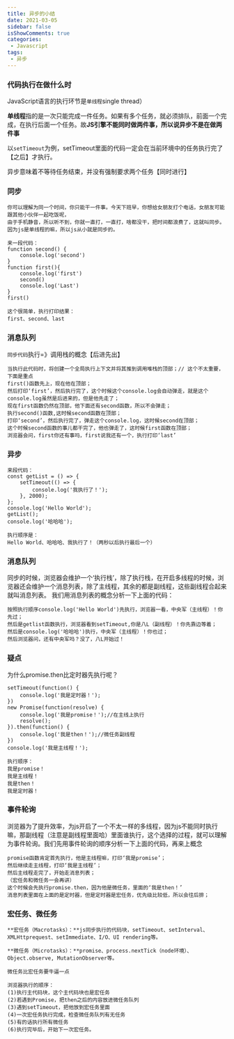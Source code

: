 ```yaml
---
title: 异步的小结
date: 2021-03-05
sidebar: false
isShowComments: true
categories:
 - Javascript
tags:
 - 异步 
---
```



### 代码执行在做什么时

JavaScript语言的执行环节是`单线程`single thread）

**单线程**指的是一次只能完成一件任务。如果有多个任务，就必须排队，前面一个完成，在执行后面一个任务。故**JS引擎不能同时做两件事，所以说异步不是在做两件事**

以`setTimeout`为例，setTimeout里面的代码一定会在当前环境中的任务执行完了【之后】才执行。

异步意味着不等待任务结束，并没有强制要求两个任务【同时进行】

### 同步

```text
你可以理解为同一个时间，你只能干一件事。今天下班早，你想给女朋友打个电话，女朋友可能跟其他小伙伴一起吃饭呢，
由于手机静音，所以听不到，你就一直打，一直打，啥都没干，把时间都浪费了，这就叫同步。因为js是单线程的嘛，所以js从小就是同步的。

来一段代码：
function second() {
    console.log('second')
}
function first(){
    console.log('first')
    second()
    console.log('Last')
}
first()

这个很简单，执行打印结果：
first、second、last
```

### 消息队列

`同步代码`执行=》调用栈的概念【后进先出】

```text
当执行此代码时，将创建一个全局执行上下文并将其推到调用堆栈的顶部；// 这个不太重要，下面是重点
first()函数先上，现在他在顶部；
然后打印‘first’，然后执行完了，这个时候这个console.log会自动弹走，就是这个console.log虽然是后进来的，但是他先走了；
现在first函数仍然在顶部，他下面还有second函数，所以不会弹走；
执行second()函数,这时候second函数在顶部；
打印‘second’，然后执行完了，弹走这个console.log，这时候second在顶部；
这个时候second函数的事儿都干完了，他也弹走了，这时候first函数在顶部；
浏览器会问，first你还有事吗，first说我还有一个，执行打印‘last’
```

### 异步

```text
来段代码：
const getList = () => {
    setTimeout(() => {
        console.log('我执行了！');
    }, 2000);
};
console.log('Hello World');
getList();
console.log('哈哈哈');

执行顺序是：
Hello World、哈哈哈、我执行了！（两秒以后执行最后一个）
```

### 消息队列

同步的时候，浏览器会维护一个‘执行栈’，除了执行栈，在开启多线程的时候，浏览器还会维护一个消息列表，除了主线程，其余的都是副线程，这些副线程合起来就叫消息列表。 我们用消息列表的概念分析一下上面的代码：

```text
按照执行顺序console.log('Hello World')先执行，浏览器一看，中央军（主线程）！你先过；
然后是getlist函数执行，浏览器看到setTimeout,你是八L（副线程）！你先靠边等着；
然后是console.log('哈哈哈')执行，中央军（主线程）！你也过；
然后浏览器问，还有中央军吗？没了，八L开始过！
```

### 疑点

为什么promise.then比定时器先执行呢？

```text
setTimeout(function() {
    console.log('我是定时器！');
})
new Promise(function(resolve) {
    console.log('我是promise！');//在主线上执行
    resolve();
}).then(function() {
    console.log('我是then！');//微任务副线程
})
console.log('我是主线程！');

执行顺序：
我是promise！
我是主线程！
我是then！
我是定时器！
```

### 事件轮询

浏览器为了提升效率，为js开启了一个不太一样的多线程，因为js不能同时执行嘛，那副线程（注意是副线程里面哈）里面谁执行，这个选择的过程，就可以理解为事件轮询。我们先用事件轮询的顺序分析一下上面的代码，再来上概念

```text
promise函数肯定首先执行，他是主线程嘛，打印‘我是promise’；
然后继续走主线程，打印‘我是主线程’；
然后主线程走完了，开始走消息列表；
（宏任务和微任务一会再讲）
这个时候会先执行promise.then，因为他是微任务，里面的‘我是then！’
消息列表里面在上面的是定时器，但是定时器是宏任务，优先级比较低，所以会往后排；
```

### 宏任务、微任务

```text
**宏任务（Macrotasks）：**js同步执行的代码块，setTimeout、setInterval、XMLHttprequest、setImmediate、I/O、UI rendering等。

**微任务（Microtasks）：**promise、process.nextTick（node环境）、Object.observe, MutationObserver等。

微任务比宏任务要牛逼一点

浏览器执行的顺序：
(1)执行主代码块，这个主代码块也是宏任务
(2)若遇到Promise，把then之后的内容放进微任务队列
(3)遇到setTimeout，把他放到宏任务里面
(4)一次宏任务执行完成，检查微任务队列有无任务 
(5)有的话执行所有微任务 
(6)执行完毕后，开始下一次宏任务。
```